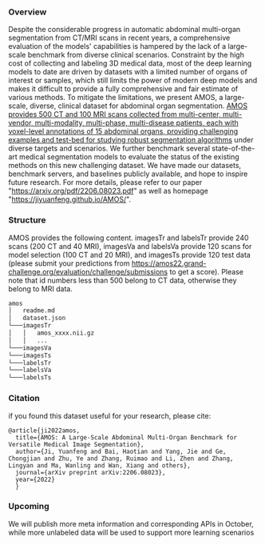
### Overview

Despite the considerable progress in automatic abdominal multi-organ segmentation from CT/MRI scans in recent years, a comprehensive evaluation of the models' capabilities is hampered by the lack of a large-scale benchmark from diverse clinical scenarios. Constraint by the high cost of collecting and labeling 3D medical data, most of the deep learning models to date are driven by datasets with a limited number of organs of interest or samples, which still limits the power of modern deep models and makes it difficult to provide a fully comprehensive and fair estimate of various methods. To mitigate the limitations, we present AMOS, a large-scale, diverse, clinical dataset for abdominal organ segmentation. <u>AMOS provides 500 CT and 100 MRI scans collected from multi-center, multi-vendor, multi-modality, multi-phase, multi-disease patients, each with voxel-level annotations of 15 abdominal organs, providing challenging examples and test-bed for studying robust segmentation algorithms</u> under diverse targets and scenarios. We further benchmark several state-of-the-art medical segmentation models to evaluate the status of the existing methods on this new challenging dataset. We have made our datasets, benchmark servers, and baselines publicly available, and hope to inspire future research.  For more details, please refer to our paper "https://arxiv.org/pdf/2206.08023.pdf" as well as homepage "https://jiyuanfeng.github.io/AMOS/".

### Structure

AMOS provides the following content. imagesTr and labelsTr provide 240 scans (200 CT and 40 MRI), imagesVa and labelsVa provide 120 scans for model selection (100 CT and 20 MRI), and imagesTs provide 120 test data (please submit your predictions from https://amos22.grand-challenge.org/evaluation/challenge/submissions to get a score). Please note that id numbers less than 500 belong to CT data, otherwise they belong to MRI data.

```bash
amos
│   readme.md
│   dataset.json
└───imagesTr
│   │   amos_xxxx.nii.gz
│   │   ...
└───imagesVa
└───imagesTs
└───labelsTr
└───labelsVa
└───labelsTs

```

### Citation

if you found this dataset useful for your research, please cite:

```
@article{ji2022amos,
  title={AMOS: A Large-Scale Abdominal Multi-Organ Benchmark for Versatile Medical Image Segmentation},
  author={Ji, Yuanfeng and Bai, Haotian and Yang, Jie and Ge, Chongjian and Zhu, Ye and Zhang, Ruimao and Li, Zhen and Zhang, Lingyan and Ma, Wanling and Wan, Xiang and others},
  journal={arXiv preprint arXiv:2206.08023},
  year={2022}
  }
```

### Upcoming

We will publish more meta information and corresponding APIs in October, while more unlabeled data will be used to support more learning scenarios